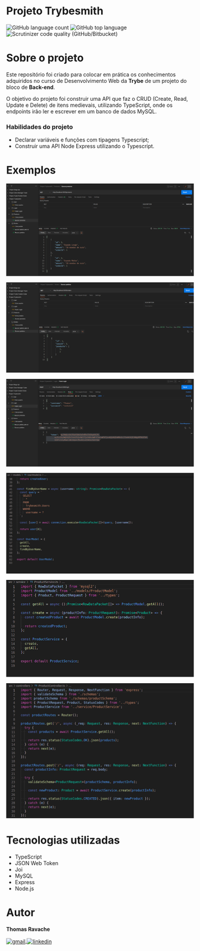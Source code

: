 # Projeto Trybesmith
![GitHub language count](https://img.shields.io/github/languages/count/thomasravache/project-trybesmith-trybe)
![GitHub top language](https://img.shields.io/github/languages/top/thomasravache/project-trybesmith-trybe)
![Scrutinizer code quality (GitHub/Bitbucket)](https://img.shields.io/scrutinizer/quality/g/thomasravache/project-trybesmith-trybe/main)

# Sobre o projeto

Este repositório foi criado para colocar em prática os conhecimentos adquiridos no curso de Desenvolvimento Web da **Trybe** de um projeto do bloco de **Back-end**.

O objetivo do projeto foi construir uma API que faz o CRUD (Create, Read, Update e Delete) de itens medievais, utilizando TypeScript, onde os endpoints irão ler e escrever em um banco de dados MySQL.

### Habilidades do projeto

- Declarar variáveis e funções com tipagens Typescript;
- Construir uma API Node Express utilizando o Typescript.

# Exemplos

![products](https://github.com/thomasravache/img-readmes/blob/master/project-trybesmith-trybe/Screenshot%20from%202022-03-30%2000-17-46.png?raw=true)

![orders](https://github.com/thomasravache/img-readmes/blob/master/project-trybesmith-trybe/Screenshot%20from%202022-03-30%2000-17-57.png?raw=true)

![login](https://github.com/thomasravache/img-readmes/blob/master/project-trybesmith-trybe/Screenshot%20from%202022-03-30%2000-18-17.png?raw=true)

![usermodelexample](https://github.com/thomasravache/img-readmes/blob/master/project-trybesmith-trybe/Screenshot%20from%202022-03-30%2000-20-36.png?raw=true)

![productserviceexample](https://github.com/thomasravache/img-readmes/blob/master/project-trybesmith-trybe/Screenshot%20from%202022-03-30%2000-21-09.png?raw=true)

![productcontrollerexample](https://github.com/thomasravache/img-readmes/blob/master/project-trybesmith-trybe/Screenshot%20from%202022-03-30%2000-21-33.png?raw=true)

# Tecnologias utilizadas

- TypeScript
- JSON Web Token
- Joi
- MySQL
- Express
- Node.js

# Autor
**Thomas Ravache**

<div
  style="display: inline-block"
  align="left"     
>
  <a href="mailto:thomasravache31@gmail.com" target="_blank">
    <img
      align="center"
      alt="gmail"
      src="https://img.shields.io/badge/Gmail-D14836?style=for-the-badge&logo=gmail&logoColor=white"
    />
  </a>
  <a href="https://www.linkedin.com/in/thomasravache/" target="_blank">
    <img
      align="center"
      alt="linkedin"
      src="https://img.shields.io/badge/LinkedIn-0077B5?style=for-the-badge&logo=linkedin&logoColor=white"
    />
  </a>
</div>

